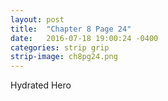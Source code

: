 ```yaml
---
layout: post
title:  "Chapter 8 Page 24"
date:   2016-07-18 19:00:24 -0400
categories: strip grip
strip-image: ch8pg24.png
---
```

Hydrated Hero   
